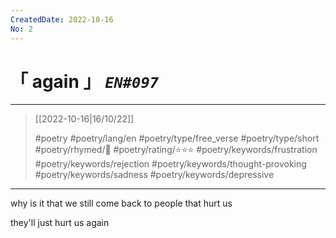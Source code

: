 ```yaml
---
CreatedDate: 2022-10-16
No: 2
---
```

# &#12300; again &#12301; *`EN#097`*

---

> [[2022-10-16|16/10/22]]
> 
> #poetry 
> #poetry/lang/en 
> #poetry/type/free_verse #poetry/type/short 
> #poetry/rhymed/🔴 
> #poetry/rating/⭐⭐⭐ 
> #poetry/keywords/frustration #poetry/keywords/rejection #poetry/keywords/thought-provoking #poetry/keywords/sadness #poetry/keywords/depressive 

---

why is it
that we still
come back
to people
that hurt us

they'll just
hurt us
again